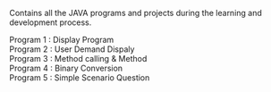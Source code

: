 Contains all the JAVA programs and projects during the learning and development process.

Program 1 : Display Program  
Program 2 : User Demand Dispaly  
Program 3 : Method calling & Method  
Program 4 : Binary Conversion  
Program 5 : Simple Scenario Question  
